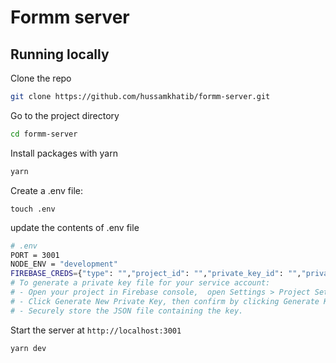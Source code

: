 # Formm server

## Running locally

Clone the repo

```bash
git clone https://github.com/hussamkhatib/formm-server.git
```

Go to the project directory

```bash
cd formm-server
```

Install packages with yarn

```bash
yarn
```

Create a .env file:

```
touch .env
```

update the contents of .env file

```bash
# .env
PORT = 3001
NODE_ENV = "development"
FIREBASE_CREDS={"type": "","project_id": "","private_key_id": "","private_key": "","client_email": "","client_id": "","auth_uri": "","token_uri": "","auth_provider_x509_cert_url": "","client_x509_cert_url": ""}
# To generate a private key file for your service account:
# - Open your project in Firebase console,  open Settings > Project Settings > Service Accounts.
# - Click Generate New Private Key, then confirm by clicking Generate Key.
# - Securely store the JSON file containing the key.
```

Start the server at `http://localhost:3001`

```bash
yarn dev
```
